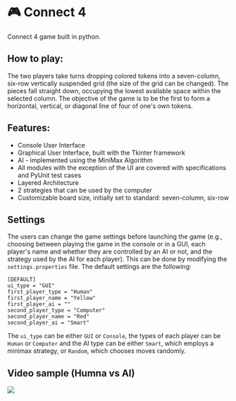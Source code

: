 # 🎮 Connect 4 
 Connect 4 game built in python.

## How to play:
The two players take turns dropping colored tokens into a seven-column, six-row vertically suspended grid (the size of the grid can be changed). The pieces fall straight down, occupying the lowest available space within the selected column. The objective of the game is to be the first to form a horizontal, vertical, or diagonal line of four of one's own tokens.

## Features:
- Console User Interface
-  Graphical User Interface, built with the Tkinter framework
- AI - implemented using the MiniMax Algorithm
- All modules with the exception of the UI are covered with specifications and PyUnit test cases
- Layered Architecture
- 2 strategies that can be used by the computer
- Customizable board size, initially set to standard: seven-column, six-row

## Settings
The users can change the game settings before launching the game (e.g., choosing between playing the game in the console or in a GUI, each player's name and whether they are controlled by an AI or not, and the strategy used by the AI for each player). This can be done by modifying the ```settings.properties``` file. The default settings are the following:
```
[DEFAULT]
ui_type = "GUI"
first_player_type = "Human"
first_player_name = "Yellow"
first_player_ai = ""
second_player_type = "Computer"
second_player_name = "Red"
second_player_ai = "Smart"
```
The ```ui_type``` can be either ```GUI``` or ```Console```, the types of each player can be ```Human``` or ```Computer``` and the AI type can be either ```Smart```, which employs a minimax strategy, or ```Random```, which chooses moves randomly.

## Video sample (Humna vs AI)
![](https://github.com/ConnectFour/video.gif)
